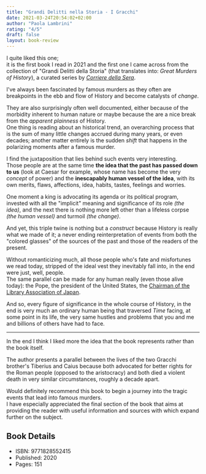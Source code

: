 ```yaml
---
title: "Grandi Delitti nella Storia - I Gracchi"
date: 2021-03-24T20:54:02+02:00
author: "Paola Lambrini"
rating: "4/5"
draft: false
layout: book-review
---
```


I quite liked this one;  
it is the first book I read in 2021 and the first one I came across from the collection of "Grandi Delitti della Storia" (that translates into: *Great Murders of History*), a curated series by *[Corriere della Sera](https://en.wikipedia.org/wiki/Corriere_della_Sera)*.

I've always been fascinated by famous murders as they often are breakpoints in the ebb and flow of History and become catalysts of *change*.

They are also surprisingly often well documented, either because of the morbidity inherent to human nature or maybe because the are a nice break from the *apparent plainness* of History.  
One thing is reading about an historical trend, an overarching process that is the sum of many little changes accrued during many years, or even decades; another matter entirely is the sudden *shift* that happens in the polarizing moments after a famous murder.

I find the juxtaposition that lies behind such events very interesting.  
Those people are at the same time **the idea that the past has passed down to us** (look at Caesar for example, whose name has become the very *concept* of power) and the **inescapably human vessel of the idea**, with its own merits, flaws, affections, idea, habits, tastes, feelings and worries.

One moment a king is advocating its agenda or its political program, invested with all the "implicit" meaning and significance of its role *(the idea)*, and the next there is nothing more left other than a lifeless corpse *(the human vessel)* and turmoil *(the change)*.  

And yet, this triple twine is nothing but a *construct* because History is really what we made of it; a never ending reinterpretation of events from both the "colored glasses" of the sources of the past and those of the readers of the present.

Without romanticizing much, all those people who's fate and misfortunes we read today, stripped of the ideal vest they inevitably fall into, in the end were just, well, people.  
The same parallel can be made for any human really (even those alive today): the Pope, the president of the United States, the [Chairman of the Library Association of Japan](http://www.jla.or.jp/portals/0/html/jla-e.html#jla).

And so, every figure of significance in the whole course of History, in the end is very much an ordinary human being that traversed *Time* facing, at some point in its life, the very same hustles and problems that you and me and billions of others have had to face.

***

In the end I think I liked more the idea that the book represents rather than the book itself.

The author presents a parallel between the lives of the two Gracchi brother's Tiberius and Caius because both advocated for better rights for the Roman people (opposed to the aristocracy) and both died a violent death in very similar circumstances, roughly a decade apart.

Would definitely recommend this book to begin a journey into the tragic events that lead into famous murders.  
I have especially appreciated the final section of the book that aims at providing the reader with useful information and sources with which expand further on the subject.

## Book Details
- ISBN: 9771828552415
- Published: 2020
- Pages: 151
